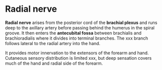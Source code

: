 ---
---
# Radial nerve

**Radial nerve** arises from the posterior cord of the **brachial
plexus** and runs deep to the axillary artery before passing behind the
humerus in the spiral groove. It then enters the **antecubital fossa**
between brachialis and brachioradialis where it divides into terminal
branches. The xxx branch follows lateral to the radial artery into the
hand.

It provides motor innervation to the extensors of the forearm and hand.
Cutaneous sensory distribution is limited xxx, but deep sensation covers
much of the hand and radial side of the forearm.
